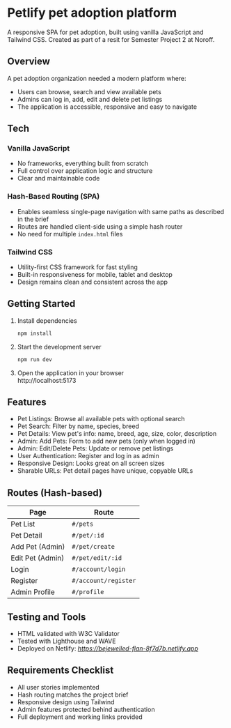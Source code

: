 # Petlify pet adoption platform

A responsive SPA for pet adoption, built using vanilla JavaScript and Tailwind CSS. Created as part of a resit for Semester Project 2 at Noroff.

## Overview

A pet adoption organization needed a modern platform where:

- Users can browse, search and view available pets  
- Admins can log in, add, edit and delete pet listings  
- The application is accessible, responsive and easy to navigate

## Tech

### Vanilla JavaScript
- No frameworks, everything built from scratch
- Full control over application logic and structure
- Clear and maintainable code

### Hash-Based Routing (SPA)
- Enables seamless single-page navigation with same paths as described in the brief
- Routes are handled client-side using a simple hash router
- No need for multiple `index.html` files

### Tailwind CSS
- Utility-first CSS framework for fast styling
- Built-in responsiveness for mobile, tablet and desktop
- Design remains clean and consistent across the app

## Getting Started

1. Install dependencies  
   ```bash
   npm install
   ```

2. Start the development server  
   ```bash
   npm run dev
   ```

3. Open the application in your browser  
   http://localhost:5173

## Features

- Pet Listings: Browse all available pets with optional search  
- Pet Search: Filter by name, species, breed  
- Pet Details: View pet's info: name, breed, age, size, color, description  
- Admin: Add Pets: Form to add new pets (only when logged in)  
- Admin: Edit/Delete Pets: Update or remove pet listings  
- User Authentication: Register and log in as admin  
- Responsive Design: Looks great on all screen sizes  
- Sharable URLs: Pet detail pages have unique, copyable URLs

## Routes (Hash-based)

| Page               | Route                  |
|--------------------|------------------------|
| Pet List           | `#/pets`               |
| Pet Detail         | `#/pet/:id`            |
| Add Pet (Admin)    | `#/pet/create`         |
| Edit Pet (Admin)   | `#/pet/edit/:id`       |
| Login              | `#/account/login`      |
| Register           | `#/account/register`   |
| Admin Profile      | `#/profile`            |

## Testing and Tools

- HTML validated with W3C Validator
- Tested with Lighthouse and WAVE
- Deployed on Netlify: *https://bejewelled-flan-8f7d7b.netlify.app*

## Requirements Checklist

- All user stories implemented  
- Hash routing matches the project brief
- Responsive design using Tailwind  
- Admin features protected behind authentication  
- Full deployment and working links provided